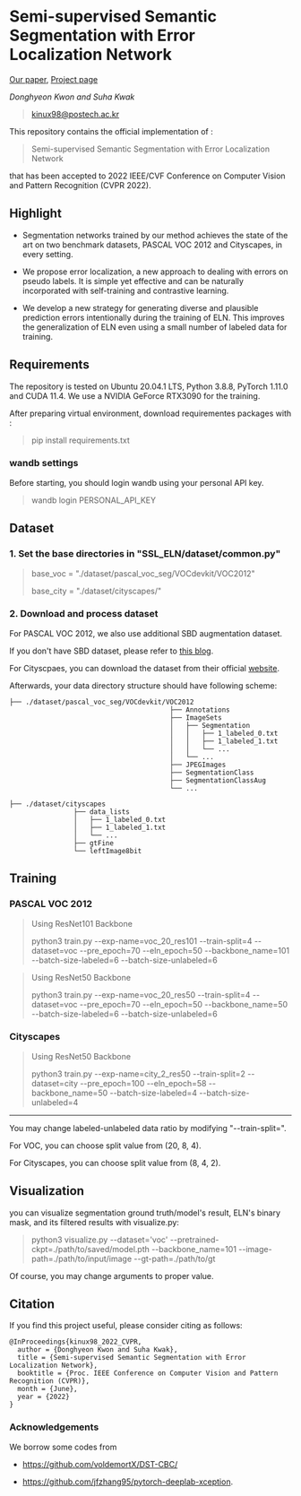 # Semi-supervised Semantic Segmentation with Error Localization Network
[Our paper](https://arxiv.org/pdf/2204.02078.pdf), [Project page](http://cvlab.postech.ac.kr/research/ELN/)

*Donghyeon Kwon and Suha Kwak*

> kinux98@postech.ac.kr

This repository contains the official implementation of : 
> Semi-supervised Semantic Segmentation with Error Localization Network

that has been accepted to 2022 IEEE/CVF Conference on Computer Vision and Pattern Recognition (CVPR 2022).

## Highlight
- Segmentation networks trained by our method achieves the state of the art on two benchmark datasets, PASCAL VOC 2012 and Cityscapes, in every setting.
  
- We propose error localization, a new approach to dealing with errors on pseudo labels. It is simple yet effective and can be naturally incorporated with self-training and contrastive learning. 
  
- We develop a new strategy for generating diverse and plausible prediction errors intentionally during the training of ELN. This improves the generalization of ELN even using a small number of labeled data for training.


## Requirements
The repository is tested on Ubuntu 20.04.1 LTS, Python 3.8.8, PyTorch 1.11.0 and CUDA 11.4. We use a NVIDIA GeForce RTX3090 for the training.

After preparing virtual environment, download requirementes packages with :

> pip install requirements.txt

### wandb settings

Before starting, you should login wandb using your personal API key.

>wandb login PERSONAL_API_KEY




## Dataset

### 1. Set the base directories in "SSL_ELN/dataset/common.py"
> base_voc = "./dataset/pascal_voc_seg/VOCdevkit/VOC2012"
>
> base_city = "./dataset/cityscapes/"

### 2. Download and process dataset
For PASCAL VOC 2012, we also use additional SBD augmentation dataset. 

If you don't have SBD dataset, please refer to [this blog](https://www.sun11.me/blog/2018/how-to-use-10582-trainaug-images-on-DeeplabV3-code/).

For Cityscpaes, you can download the dataset from their official [website](https://www.cityscapes-dataset.com).

Afterwards, your data directory structure should have following scheme:

    ├── ./dataset/pascal_voc_seg/VOCdevkit/VOC2012                    
                                            ├── Annotations 
                                            ├── ImageSets
                                            │   ├── Segmentation
                                            │   │   ├── 1_labeled_0.txt
                                            │   │   ├── 1_labeled_1.txt
                                            │   │   └── ... 
                                            │   └── ... 
                                            ├── JPEGImages
                                            ├── SegmentationClass
                                            ├── SegmentationClassAug
                                            └── ...
    
    ├── ./dataset/cityscapes                     
                    ├── data_lists
                    │   ├── 1_labeled_0.txt
                    │   ├── 1_labeled_1.txt
                    │   └── ...  
                    ├── gtFine
                    └── leftImage8bit

## Training
### PASCAL VOC 2012

> Using ResNet101 Backbone
> 
> python3 train.py --exp-name=voc_20_res101 --train-split=4 --dataset=voc --pre_epoch=70 --eln_epoch=50 --backbone_name=101 --batch-size-labeled=6 --batch-size-unlabeled=6


> Using ResNet50 Backbone
> 
> python3 train.py --exp-name=voc_20_res50 --train-split=4 --dataset=voc --pre_epoch=70 --eln_epoch=50 --backbone_name=50 --batch-size-labeled=6 --batch-size-unlabeled=6

### Cityscapes

> Using ResNet50 Backbone
> 
> python3 train.py --exp-name=city_2_res50 --train-split=2 --dataset=city --pre_epoch=100 --eln_epoch=58 --backbone_name=50 --batch-size-labeled=4 --batch-size-unlabeled=4

---
You may change labeled-unlabeled data ratio by modifying "--train-split=".

For VOC, you can choose split value from (20, 8, 4).

For Cityscapes, you can choose split value from (8, 4, 2).

## Visualization
you can visualize segmentation ground truth/model's result, ELN's binary mask, and its filtered results with visualize.py:

> python3 visualize.py --dataset='voc' --pretrained-ckpt=./path/to/saved/model.pth --backbone_name=101 --image-path=./path/to/input/image --gt-path=./path/to/gt

Of course, you may change arguments to proper value.

## Citation
If you find this project useful, please consider citing as follows:
```
@InProceedings{kinux98_2022_CVPR,
  author = {Donghyeon Kwon and Suha Kwak},
  title = {Semi-supervised Semantic Segmentation with Error Localization Network},
  booktitle = {Proc. IEEE Conference on Computer Vision and Pattern Recognition (CVPR)},
  month = {June},
  year = {2022}
}
```


### Acknowledgements

We borrow some codes from 

 - https://github.com/voldemortX/DST-CBC/

- https://github.com/jfzhang95/pytorch-deeplab-xception.

  
